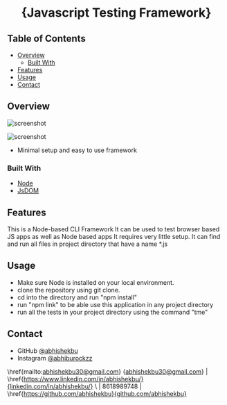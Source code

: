 <!-- Please update value in the {}  -->

<h1 align="center">{Javascript Testing Framework}</h1>

<!-- TABLE OF CONTENTS -->

## Table of Contents

- [Overview](#overview)
  - [Built With](#built-with)
- [Features](#features)
- [Usage](#Usage)
- [Contact](#Contact)

<!-- OVERVIEW -->

## Overview

![screenshot](https://user-images.githubusercontent.com/16707738/92399059-5716eb00-f132-11ea-8b14-bcacdc8ec97b.png)

![screenshot](https://user-images.githubusercontent.com/16707738/92399059-5716eb00-f132-11ea-8b14-bcacdc8ec97b.png)

- Minimal setup and easy to use framework

### Built With

<!-- This section should list any major frameworks that you built your project using. Here are a few examples.-->

- [Node](https://nodejs.or/)
- [JsDOM](https://www.npmjs.com/package/jsdom)

## Features

<!-- List the features of your application or follow the template. Don't share the figma file here :) -->

This is a Node-based CLI Framework
It can be used to test browser based JS apps as well as Node based apps
It requires very little setup.
It can find and run all files in project directory that have a name \*.js

## Usage

- Make sure Node is installed on your local environment.
- clone the repository using git clone.
- cd into the directory and run "npm install"
- run "npm link" to be able use this application in any project directory
- run all the tests in your project directory using the command "tme"

## Contact

- GitHub [@abhishekbu](https://{github.com/abhishekbu})
- Instagram [@abhiburockzz](https://{www.instagram.com/abhiburockzz/})

\href{mailto:abhishekbu30@gmail.com} {abhishekbu30@gmail.com} |
\href{https://www.linkedin.com/in/abhishekbu/}{linkedin.com/in/abhishekbu/} \\
| 8618989748 | \href{https://github.com/abhishekbu}{github.com/abhishekbu}
